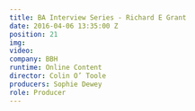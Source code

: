 ```yaml
---
title: BA Interview Series - Richard E Grant
date: 2016-04-06 13:35:00 Z
position: 21
img: 
video: 
company: BBH
runtime: Online Content
director: Colin O’ Toole
producers: Sophie Dewey
role: Producer
---
```



